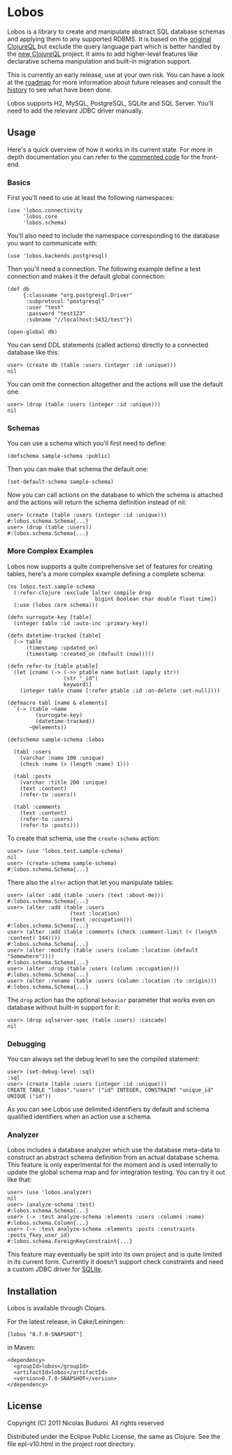 # Lobos

Lobos is a library to create and manipulate abstract SQL database
schemas and applying them to any supported RDBMS. It is based on the
[original ClojureQL] but exclude the query language part which is better
handled by the [new ClojureQL] project. It aims to add higher-level
features like declarative schema manipulation and built-in migration
support.

This is currently an early release, use at your own risk. You can have a
look at the [roadmap] for more information about future releases and
consult the [history] to see what have been done.

Lobos supports H2, MySQL, PostgreSQL, SQLite and SQL Server. You'll need
to add the relevant JDBC driver manually.

## Usage

Here's a quick overview of how it works in its current state. For more
in depth documentation you can refer to the [commented code] for the
front-end.

### Basics

First you'll need to use at least the following namespaces:
    
    (use 'lobos.connectivity
         'lobos.core
         'lobos.schema)

You'll also need to include the namespace corresponding to the database
you want to communicate with:

    (use 'lobos.backends.postgresql)

Then you'll need a connection. The following example define a test
connection and makes it the default global connection:
    
    (def db
         {:classname "org.postgresql.Driver"
          :subprotocol "postgresql"
          :user "test"
          :password "test123"
          :subname "//localhost:5432/test"})

    (open-global db)

You can send DDL statements (called actions) directly to a connected
database like this:

    user> (create db (table :users (integer :id :unique)))
    nil

You can omit the connection altogether and the actions will use the
default one.

    user> (drop (table :users (integer :id :unique)))
    nil

### Schemas    

You can use a schema which you'll first need to define:

    (defschema sample-schema :public)

Then you can make that schema the default one:

    (set-default-schema sample-schema)

Now you can call actions on the database to which the schema is attached
and the actions will return the schema definition instead of nil:

    user> (create (table :users (integer :id :unique)))
    #:lobos.schema.Schema{...}
    user> (drop (table :users))
    #:lobos.schema.Schema{...}

### More Complex Examples

Lobos now supports a quite comprehensive set of features for creating
tables, here's a more complex example defining a complete schema:

    (ns lobos.test.sample-schema
      (:refer-clojure :exclude [alter compile drop
                                bigint boolean char double float time])
      (:use (lobos core schema)))
    
    (defn surrogate-key [table]
      (integer table :id :auto-inc :primary-key))
    
    (defn datetime-tracked [table]
      (-> table
          (timestamp :updated_on)
          (timestamp :created_on (default (now)))))
    
    (defn refer-to [table ptable]
      (let [cname (-> (->> ptable name butlast (apply str))
                      (str "_id")
                      keyword)]
        (integer table cname [:refer ptable :id :on-delete :set-null])))
    
    (defmacro tabl [name & elements]
      `(-> (table ~name
             (surrogate-key)
             (datetime-tracked))
           ~@elements))
    
    (defschema sample-schema :lobos
      
      (tabl :users
        (varchar :name 100 :unique)
        (check :name (> (length :name) 1)))
    
      (tabl :posts
        (varchar :title 200 :unique)
        (text :content)
        (refer-to :users))
    
      (tabl :comments
        (text :content)
        (refer-to :users)
        (refer-to :posts)))

To create that schema, use the `create-schema` action:

    user> (use 'lobos.test.sample-schema)
    nil
    user> (create-schema sample-schema)
    #:lobos.schema.Schema{...}

There also the `alter` action that let you manipulate tables:

    user> (alter :add (table :users (text :about-me)))
    #:lobos.schema.Schema{...}
    user> (alter :add (table :users
                        (text :location)
                        (text :occupation)))
    #:lobos.schema.Schema{...}
    user> (alter :add (table :comments (check :comment-limit (< (length :content) 144))))
    #:lobos.schema.Schema{...}
    user> (alter :modify (table :users (column :location (default "Somewhere"))))
    #:lobos.schema.Schema{...}
    user> (alter :drop (table :users (column :occupation)))
    #:lobos.schema.Schema{...}
    user> (alter :rename (table :users (column :location :to :origin)))
    #:lobos.schema.Schema{...}

The `drop` action has the optional `behavior` parameter that works even
on database without built-in support for it:

    user> (drop sqlserver-spec (table :users) :cascade)
    nil
                    
### Debugging

You can always set the debug level to see the compiled statement:

    user> (set-debug-level :sql)
    :sql
    user> (create (table :users (integer :id :unique)))
    CREATE TABLE "lobos"."users" ("id" INTEGER, CONSTRAINT "unique_id" UNIQUE ("id"))

As you can see Lobos use delimited identifiers by default and schema
qualified identifiers when an action use a schema.

### Analyzer

Lobos includes a database analyzer which use the database meta-data to
construct an abstract schema definition from an actual database
schema. This feature is only experimental for the moment and is used
internally to update the global schema map and for integration testing.
You can try it out like that:

    user> (use 'lobos.analyzer)
    nil
    user> (analyze-schema :test)
    #:lobos.schema.Schema{...}
    user> (-> :test analyze-schema :elements :users :columns :name)
    #:lobos.schema.Column{...}
    user> (-> :test analyze-schema :elements :posts :constraints :posts_fkey_user_id)
    #:lobos.schema.ForeignKeyConstraint{...}

This feature may eventually be split into its own project and is quite
limited in its current form. Currently it doesn't support check
constraints and need a custom JDBC driver for [SQLite].

## Installation

Lobos is available through Clojars.

For the latest release, in Cake/Leiningen:

    [lobos "0.7.0-SNAPSHOT"]

in Maven:

    <dependency>
      <groupId>lobos</groupId>
      <artifactId>lobos</artifactId>
      <version>0.7.0-SNAPSHOT</version>
    </dependency>

## License

Copyright (C) 2011 Nicolas Buduroi. All rights reserved

Distributed under the Eclipse Public License, the same as Clojure. See
the file epl-v10.html in the project root directory.

[original ClojureQL]: http://gitorious.org/clojureql
[new ClojureQL]: https://github.com/LauJensen/clojureql
[roadmap]: https://github.com/budu/lobos/blob/master/roadmap.md
[history]: https://github.com/budu/lobos/blob/master/history.md
[SQLite]: https://github.com/budu/sqlitejdbc
[commented code]: http://budu.github.com/lobos/doc/uberdoc.frontend.html
